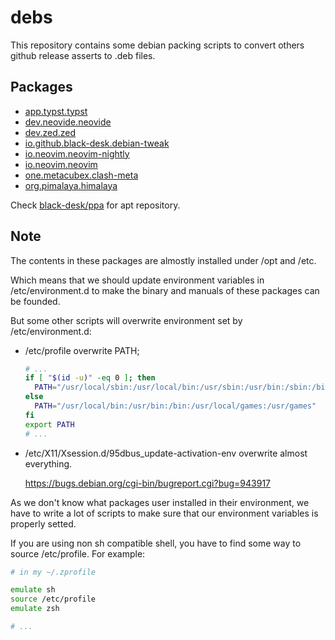 # debs

This repository contains some debian packing scripts
to convert others github release asserts to .deb files.

## Packages

- [app.typst.typst](./app.typst.typst)
- [dev.neovide.neovide](./dev.neovide.neovide)
- [dev.zed.zed](./dev.zed.zed)
- [io.github.black-desk.debian-tweak](./io.github.black-desk.debian-tweak)
- [io.neovim.neovim-nightly](./io.neovim.neovim-nightly)
- [io.neovim.neovim](./io.neovim.neovim)
- [one.metacubex.clash-meta](./one.metacubex.clash-meta)
- [org.pimalaya.himalaya](./org.pimalaya.himalaya)

Check [black-desk/ppa](https://github.com/black-desk/ppa) for apt repository.

## Note

The contents in these packages are almostly installed under /opt and /etc.

Which means that we should update environment variables in /etc/environment.d
to make the binary and manuals of these packages can be founded.

But some other scripts will overwrite environment set by /etc/environment.d:

- /etc/profile overwrite PATH;

  ```sh
  # ...
  if [ "$(id -u)" -eq 0 ]; then
    PATH="/usr/local/sbin:/usr/local/bin:/usr/sbin:/usr/bin:/sbin:/bin"
  else
    PATH="/usr/local/bin:/usr/bin:/bin:/usr/local/games:/usr/games"
  fi
  export PATH
  # ...
  ```

- /etc/X11/Xsession.d/95dbus_update-activation-env overwrite almost everything.

  <https://bugs.debian.org/cgi-bin/bugreport.cgi?bug=943917>

As we don't know what packages user installed in their environment,
we have to write a lot of scripts to make sure that
our environment variables is properly setted.

If you are using non sh compatible shell,
you have to find some way to source /etc/profile.
For example:

```zsh
# in my ~/.zprofile

emulate sh
source /etc/profile
emulate zsh

# ...
```
